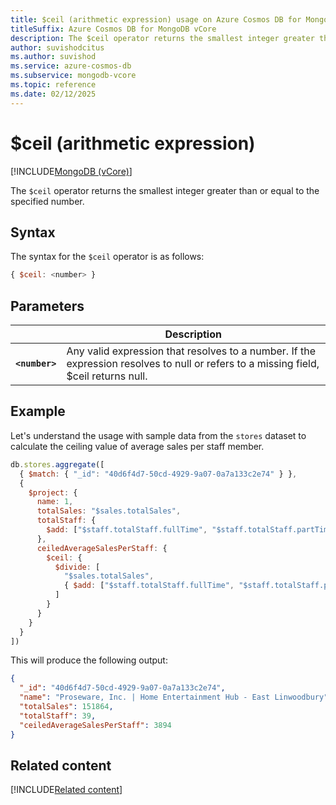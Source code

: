```yaml
---
title: $ceil (arithmetic expression) usage on Azure Cosmos DB for MongoDB vCore
titleSuffix: Azure Cosmos DB for MongoDB vCore
description: The $ceil operator returns the smallest integer greater than or equal to the specified number.
author: suvishodcitus
ms.author: suvishod
ms.service: azure-cosmos-db
ms.subservice: mongodb-vcore
ms.topic: reference
ms.date: 02/12/2025
---
```


# $ceil (arithmetic expression)

[!INCLUDE[MongoDB (vCore)](~/reusable-content/ce-skilling/azure/includes/cosmos-db/includes/appliesto-mongodb-vcore.md)]

The `$ceil` operator returns the smallest integer greater than or equal to the specified number.

## Syntax

The syntax for the `$ceil` operator is as follows:

```javascript
{ $ceil: <number> }
```

## Parameters

| | Description |
| --- | --- |
| **`<number>`** | Any valid expression that resolves to a number. If the expression resolves to null or refers to a missing field, $ceil returns null. |

## Example

Let's understand the usage with sample data from the `stores` dataset to calculate the ceiling value of average sales per staff member.

```javascript
db.stores.aggregate([
  { $match: { "_id": "40d6f4d7-50cd-4929-9a07-0a7a133c2e74" } },
  {
    $project: {
      name: 1,
      totalSales: "$sales.totalSales",
      totalStaff: {
        $add: ["$staff.totalStaff.fullTime", "$staff.totalStaff.partTime"]
      },
      ceiledAverageSalesPerStaff: {
        $ceil: {
          $divide: [
            "$sales.totalSales",
            { $add: ["$staff.totalStaff.fullTime", "$staff.totalStaff.partTime"] }
          ]
        }
      }
    }
  }
])
```

This will produce the following output:

```json
{
  "_id": "40d6f4d7-50cd-4929-9a07-0a7a133c2e74",
  "name": "Proseware, Inc. | Home Entertainment Hub - East Linwoodbury",
  "totalSales": 151864,
  "totalStaff": 39,
  "ceiledAverageSalesPerStaff": 3894
}
```

## Related content

[!INCLUDE[Related content](../includes/related-content.md)]